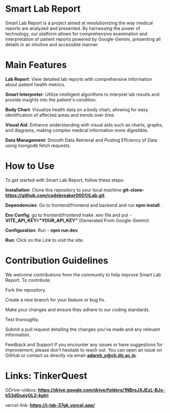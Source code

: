 


# Smart Lab Report
Smart Lab Report is a project aimed at revolutionizing the way medical reports are analyzed and presented. By harnessing the power of technology, our platform allows for comprehensive examination and interpretation of patient reports powered by Google-Gemini, presenting all details in an intuitive and accessible manner.

# Main Features
**Lab Report**: View detailed lab reports with comprehensive information about patient health metrics.

**Smart Interpreter**: Utilize intelligent algorithms to interpret lab results and provide insights into the patient's condition.

**Body Chart**: Visualize health data on a body chart, allowing for easy identification of affected areas and trends over time.

**Visual Aid**: Enhance understanding with visual aids such as charts, graphs, and diagrams, making complex medical information more digestible.

**Data Management**: Smooth Data Retrieval and Posting Effciency of Data using mongodb fetch requests.

# How to Use
To get started with Smart Lab Report, follow these steps:

**Installation**: Clone this repository to your local machine **git-clone-https://github.com/codebreaker0001/iLab.git**.

**Dependencies**: Go to frontend/frontend and backend and run **npm install** .

**Env Config**: go to frontend/frontend make .env file and put - **VITE_API_KEY="YOUR_API_KEY"** (Generated From Google-Gemini)

**Configuration**: Run - **npm run dev**.

**Run**: Click on the Link to visit the site.

# Contribution Guidelines
We welcome contributions from the community to help improve Smart Lab Report. To contribute:

Fork the repository.

Create a new branch for your feature or bug fix.

Make your changes and ensure they adhere to our coding standards.

Test thoroughly.

Submit a pull request detailing the changes you've made and any relevant information.

Feedback and Support
If you encounter any issues or have suggestions for improvement, please don't hesitate to reach out. You can open an issue on GitHub or contact us directly via email-**adarsh_y@ch.iitr.ac.in**.

# Links: TinkerQuest
GDrive-videos: **https://drive.google.com/drive/folders/1NBrsJXJEzL-BJx-h53dGueyGL2-kgtri**  

vercel-link: **https://i-lab-37gk.vercel.app/**



